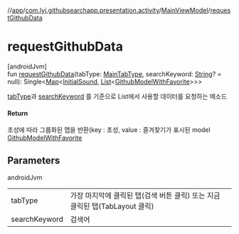 //[app](../../../index.md)/[com.lyj.githubsearchapp.presentation.activity](../index.md)/[MainViewModel](index.md)/[requestGithubData](request-github-data.md)

# requestGithubData

[androidJvm]\
fun [requestGithubData](request-github-data.md)(tabType: [MainTabType](../-main-tab-type/index.md), searchKeyword: [String](https://kotlinlang.org/api/latest/jvm/stdlib/kotlin/-string/index.html)? = null): Single&lt;[Map](https://kotlinlang.org/api/latest/jvm/stdlib/kotlin.collections/-map/index.html)&lt;[InitialSound](../index.md#-1583565500%2FClasslikes%2F-912451524), [List](https://kotlinlang.org/api/latest/jvm/stdlib/kotlin.collections/-list/index.html)&lt;[GithubModelWithFavorite](../index.md#948166379%2FClasslikes%2F-912451524)&gt;&gt;&gt;

[tabType](request-github-data.md)과 [searchKeyword](request-github-data.md) 를 기준으로 List에서 사용할 데이터를 요청하는 메소드

#### Return

초성에 따라 그룹화된 맵을 반환(key : 초성, value : 즐겨찾기가 표시된 model [GithubModelWithFavorite](../index.md#948166379%2FClasslikes%2F-912451524)

## Parameters

androidJvm

| | |
|---|---|
| tabType | 가장 마지막에 클릭된 탭(검색 버튼 클릭) 또는 지금 클릭된 탭(TabLayout 클릭) |
| searchKeyword | 검색어 |
